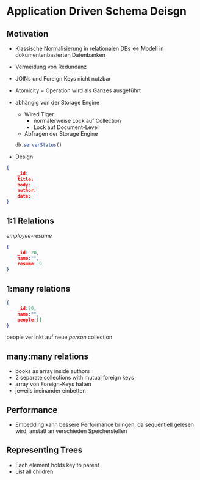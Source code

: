 # Application Driven Schema Deisgn

## Motivation
* Klassische Normalisierung in relationalen DBs <-> Modell in dokumentenbasierten Datenbanken
* Vermeidung von Redundanz
* JOINs und Foreign Keys nicht nutzbar
* Atomicity = Operation wird als Ganzes ausgeführt
* abhängig von der Storage Engine
  * Wired Tiger
    * normalerweise Lock auf Collection
    * Lock auf Document-Level
  * Abfragen der Storage Engine
  
  ```javascript
  db.serverStatus()
  ```
* Design

```json
{
    _id:
    title:
    body:
    author:
    date:
}
```

## **1:1** Relations
*employee-resume*
```json
{
    _id: 20,
    name:"",
    resume: 9
}
```
## **1:many** relations
```json
{
    _id:20,
    name:"",
    people:[]
}
```
people verlinkt auf neue *person* collection
## **many:many** relations
* books as array inside authors
* 2 separate collections with mutual foreign keys
* array von Foreign-Keys halten
* jeweils ineinander einbetten
## Performance
* Embedding kann bessere Performance bringen, da sequentiell gelesen wird, anstatt an verschieden Speicherstellen
## Representing Trees
* Each element holds key to parent
* List all children